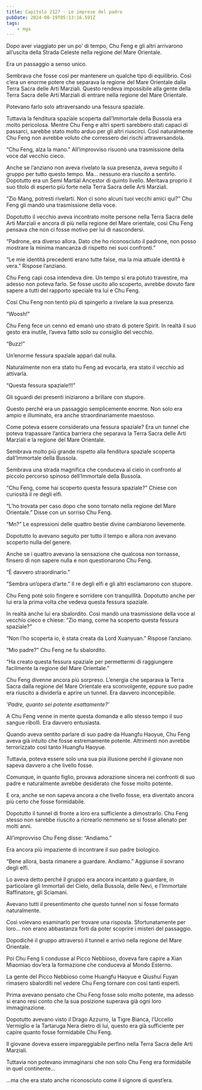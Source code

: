 ```yaml
---
title: Capitolo 2127 - Le imprese del padre
pubDate: 2024-08-19T05:13:16.591Z
tags:
    - mga
---
```





Dopo aver viaggiato per un po’ di tempo, Chu Feng e gli altri arrivarono all’uscita della Strada Celeste nella regione del Mare Orientale.


Era un passaggio a senso unico.


Sembrava che fosse così per mantenere un qualche tipo di equilibrio. Così c’era un enorme potere che separava la regione del Mare Orientale dalla Terra Sacra delle Arti Marziali. Questo rendeva impossibile alla gente della Terra Sacra delle Arti Marziali di entrare nella regione del Mare Orientale.


Potevano farlo solo attraversando una fessura spaziale.


Tuttavia la fenditura spaziale scoperta dall’Immortale della Bussola era molto pericolosa. Mentre Chu Feng e altri sperti sarebbero stati capaci di passarci, sarebbe stato molto arduo per gli altri riuscirci. Così naturalmente Chu Feng non avrebbe voluto che corressero dei rischi attraversandola.


“Chu Feng, alza la mano.” All’improvviso risuonò una trasmissione della voce dal vecchio cieco.


Anche se l’anziano non aveva rivelato la sua presenza, aveva seguito il gruppo per tutto questo tempo. Ma… nessuno era riuscito a sentirlo. Dopotutto era un Semi Martial Ancestor di quinto livello. Meritava proprio il suo titolo di esperto più forte nella Terra Sacra delle Arti Marziali.


“Zio Mang, potresti rivelarti. Non ci sono alcuni tuoi vecchi amici qui?” Chu Feng gli mandò una trasmissione della voce.

Dopotutto il vecchio aveva incontrato molte persone nella Terra Sacra delle Arti Marziali e ancora di più nella regione del Mare orientale, così Chu Feng pensava che non ci fosse motivo per lui di nascondersi.


“Padrone, era diverso allora. Dato che ho riconosciuto il padrone, non posso mostrare la minima mancanza di rispetto nei suoi confronti.”

“Le mie identità precedenti erano tutte false, ma la mia attuale identità è vera.” Rispose l’anziano.


Chu Feng capì cosa intendeva dire. Un tempo si era potuto travestire, ma adesso non poteva farlo. Se fosse uscito allo scoperto, avrebbe dovuto fare sapere a tutti del rapporto speciale tra lui e Chu Feng.


Così Chu Feng non tentò più di spingerlo a rivelare la sua presenza.


“Woosh!”


Chu Feng fece un cenno ed emanò uno strato di potere Spirit. In realtà il suo gesto era inutile, l’aveva fatto solo su consiglio del vecchio.

“Buzz!”


Un’enorme fessura spaziale apparì dal nulla.


Naturalmente non era stato hu Feng ad evocarla, era stato il vecchio ad attivarla.


“Questa fessura spaziale!!!”


Gli sguardi dei presenti iniziarono a brillare con stupore.


Questo perché era un passaggio semplicemente enorme. Non solo era ampio e illuminato, era anche straordinariamente maestoso.


Come poteva essere considerato una fessura spaziale? Era un tunnel che poteva trapassare l’antica barriera che separava la Terra Sacra delle Arti Marziali e la regione del Mare Orientale.


Sembrava molto più grande rispetto alla fenditura spaziale scoperta dall’Immortale della Bussola.


Sembrava una strada magnifica che conduceva al cielo in confronto al piccolo percorso spinoso dell’Immortale della Bussola.


“Chu Feng, come hai scoperto questa fessura spaziale?” Chiese con curiosità il re degli elfi.


“L’ho trovata per caso dopo che sono tornato nella regione del Mare Orientale.” Disse con un sorriso Chu Feng.


“Mn?” Le espressioni delle quattro bestie divine cambiarono lievemente.


Dopotutto lo avevano seguito per tutto il tempo e allora non avevano scoperto nulla del genere.


Anche se i quattro avevano la sensazione che qualcosa non tornasse, finsero di non sapere nulla e non questionarono Chu Feng.


“È davvero straordinario.”


“Sembra un’opera d’arte.” Il re degli elfi e gli altri esclamarono con stupore.


Chu Feng poté solo fingere e sorridere con tranquillità. Dopotutto anche per lui era la prima volta che vedeva questa fessura spaziale.


In realtà anche lui era sbalordito. Così mandò una trasmissione della voce al vecchio cieco e chiese: “Zio mang, come ha scoperto questa fessura spaziale?”

“Non l’ho scoperta io, è stata creata da Lord Xuanyuan.” Rispose l’anziano.

“Mio padre?” Chu Feng ne fu sbalordito.

“Ha creato questa fessura spaziale per permettermi di raggiungere facilmente la regione del Mare Orientale.”


Chu Feng divenne ancora più sorpreso. L’energia che separava la Terra Sacra dalla regione del Mare Orientale era sconvolgente, eppure suo padre era riuscito a dividerla e aprire un tunnel. Era davvero inconcepibile.


<em>’Padre, quanto sei potente esattamente?’</em>


A Chu Feng venne in mente questa domanda e allo stesso tempo il suo sangue ribollì. Era davvero entusiasta.


Quando aveva sentito parlare di suo padre da Huangfu Haoyue, Chu Feng aveva già intuito che fosse estremamente potente. Altrimenti non avrebbe terrorizzato così tanto Huangfu Haoyue.


Tuttavia, poteva essere solo una sua pia illusione perché il giovane non sapeva davvero a che livello fosse.


Comunque, in quanto figlio, provava adorazione sincera nei confronti di suo padre e naturalmente avrebbe desiderato che fosse molto potente.


E ora, anche se non sapeva ancora a che livello fosse, era diventato ancora più certo che fosse formidabile.


Dopotutto il tunnel di fronte a loro era sufficiente a dimostrarlo. Chu Feng stesso non sarebbe riuscito a ricrearlo nemmeno se si fosse allenato per molti anni.


All’improvviso Chu Feng disse: “Andiamo.”


Era ancora più impaziente di incontrare il suo padre biologico.


“Bene allora, basta rimanere a guardare. Andiamo.” Aggiunse il sovrano degli elfi.


Lo aveva detto perché il gruppo era ancora incantato a guardare, in particolare gli Immortali del Cielo, della Bussola, delle Nevi, e l’Immortale Raffinatore, gli Sciamani.


Avevano tutti il presentimento che questo tunnel non si fosse formato naturalmente.


Così volevano esaminarlo per trovare una risposta. Sfortunatamente per loro… non erano abbastanza forti da poter scoprire i misteri del passaggio.


Dopodiché il gruppo attraversò il tunnel e arrivò nella regione del Mare Orientale.


Poi Chu Feng li condusse al Picco Nebbioso, doveva fare capire a Xian Miaomiao dov’era la formazione che conduceva al Mondo Esterno.


La gente del Picco Nebbioso come Huangfu Haoyue e Qiushui Fuyan rimasero sbalorditi nel vedere Chu Feng tornare con così tanti esperti.


Prima avevano pensato che Chu Feng fosse solo molto potente, ma adesso si erano resi conto che la sua posizione superava già ogni loro immaginazione.


Dopotutto avevano visto il Drago Azzurro, la Tigre Bianca, l’Uccello Vermiglio e la Tartaruga Nera dietro di lui, questo era già sufficiente per capire quanto fosse formidabile Chu Feng.


Il giovane doveva essere impareggiabile perfino nella Terra Sacra delle Arti Marziali.


Tuttavia non potevano immaginarsi che non solo Chu Feng era formidabile in quel continente…


…ma che era stato anche riconosciuto come il signore di quest’era.

